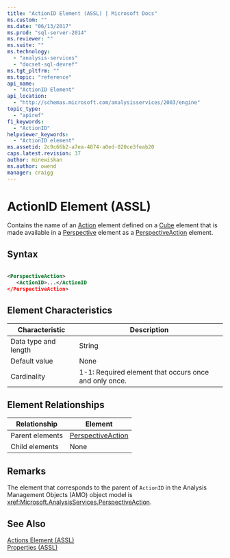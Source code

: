```yaml
---
title: "ActionID Element (ASSL) | Microsoft Docs"
ms.custom: ""
ms.date: "06/13/2017"
ms.prod: "sql-server-2014"
ms.reviewer: ""
ms.suite: ""
ms.technology: 
  - "analysis-services"
  - "docset-sql-devref"
ms.tgt_pltfrm: ""
ms.topic: "reference"
api_name: 
  - "ActionID Element"
api_location: 
  - "http://schemas.microsoft.com/analysisservices/2003/engine"
topic_type: 
  - "apiref"
f1_keywords: 
  - "ActionID"
helpviewer_keywords: 
  - "ActionID element"
ms.assetid: 2c9c66b2-a7ea-4874-a0ed-020ce3feab20
caps.latest.revision: 37
author: minewiskan
ms.author: owend
manager: craigg
---
```

# ActionID Element (ASSL)
  Contains the name of an [Action](../objects/action-element-assl.md) element defined on a [Cube](../objects/cube-element-assl.md) element that is made available in a [Perspective](../objects/perspective-element-assl.md) element as a [PerspectiveAction](../data-type/action-data-type-assl.md) element.  
  
## Syntax  
  
```xml  
  
<PerspectiveAction>  
   <ActionID>...</ActionID  
</PerspectiveAction>  
```  
  
## Element Characteristics  
  
|Characteristic|Description|  
|--------------------|-----------------|  
|Data type and length|String|  
|Default value|None|  
|Cardinality|1-1: Required element that occurs once and only once.|  
  
## Element Relationships  
  
|Relationship|Element|  
|------------------|-------------|  
|Parent elements|[PerspectiveAction](../data-type/action-data-type-assl.md)|  
|Child elements|None|  
  
## Remarks  
 The element that corresponds to the parent of `ActionID` in the Analysis Management Objects (AMO) object model is <xref:Microsoft.AnalysisServices.PerspectiveAction>.  
  
## See Also  
 [Actions Element &#40;ASSL&#41;](../collections/actions-element-assl.md)   
 [Properties &#40;ASSL&#41;](properties-assl.md)  
  
  
